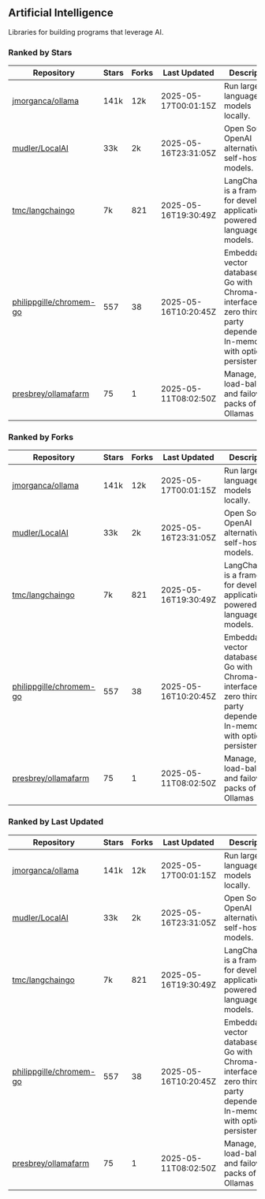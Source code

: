 ## Artificial Intelligence

Libraries for building programs that leverage AI.

### Ranked by Stars

| Repository | Stars | Forks | Last Updated | Description | 
|------------|-------|-------|--------------|-------------|
| [jmorganca/ollama](https://github.com/jmorganca/ollama) | 141k | 12k | 2025-05-17T00:01:15Z |  Run large language models locally. |
| [mudler/LocalAI](https://github.com/mudler/LocalAI) | 33k | 2k | 2025-05-16T23:31:05Z |  Open Source OpenAI alternative, self-host AI models. |
| [tmc/langchaingo](https://github.com/tmc/langchaingo) | 7k | 821 | 2025-05-16T19:30:49Z |  LangChainGo is a framework for developing applications powered by language models. |
| [philippgille/chromem-go](https://github.com/philippgille/chromem-go) | 557 | 38 | 2025-05-16T10:20:45Z |  Embeddable vector database for Go with Chroma-like interface and zero third-party dependencies. In-memory with optional persistence. |
| [presbrey/ollamafarm](https://github.com/presbrey/ollamafarm) | 75 | 1 | 2025-05-11T08:02:50Z |  Manage, load-balance, and failover packs of Ollamas |

### Ranked by Forks

| Repository | Stars | Forks | Last Updated | Description | 
|------------|-------|-------|--------------|-------------|
| [jmorganca/ollama](https://github.com/jmorganca/ollama) | 141k | 12k | 2025-05-17T00:01:15Z |  Run large language models locally. |
| [mudler/LocalAI](https://github.com/mudler/LocalAI) | 33k | 2k | 2025-05-16T23:31:05Z |  Open Source OpenAI alternative, self-host AI models. |
| [tmc/langchaingo](https://github.com/tmc/langchaingo) | 7k | 821 | 2025-05-16T19:30:49Z |  LangChainGo is a framework for developing applications powered by language models. |
| [philippgille/chromem-go](https://github.com/philippgille/chromem-go) | 557 | 38 | 2025-05-16T10:20:45Z |  Embeddable vector database for Go with Chroma-like interface and zero third-party dependencies. In-memory with optional persistence. |
| [presbrey/ollamafarm](https://github.com/presbrey/ollamafarm) | 75 | 1 | 2025-05-11T08:02:50Z |  Manage, load-balance, and failover packs of Ollamas |

### Ranked by Last Updated

| Repository | Stars | Forks | Last Updated | Description | 
|------------|-------|-------|--------------|-------------|
| [jmorganca/ollama](https://github.com/jmorganca/ollama) | 141k | 12k | 2025-05-17T00:01:15Z |  Run large language models locally. |
| [mudler/LocalAI](https://github.com/mudler/LocalAI) | 33k | 2k | 2025-05-16T23:31:05Z |  Open Source OpenAI alternative, self-host AI models. |
| [tmc/langchaingo](https://github.com/tmc/langchaingo) | 7k | 821 | 2025-05-16T19:30:49Z |  LangChainGo is a framework for developing applications powered by language models. |
| [philippgille/chromem-go](https://github.com/philippgille/chromem-go) | 557 | 38 | 2025-05-16T10:20:45Z |  Embeddable vector database for Go with Chroma-like interface and zero third-party dependencies. In-memory with optional persistence. |
| [presbrey/ollamafarm](https://github.com/presbrey/ollamafarm) | 75 | 1 | 2025-05-11T08:02:50Z |  Manage, load-balance, and failover packs of Ollamas |

